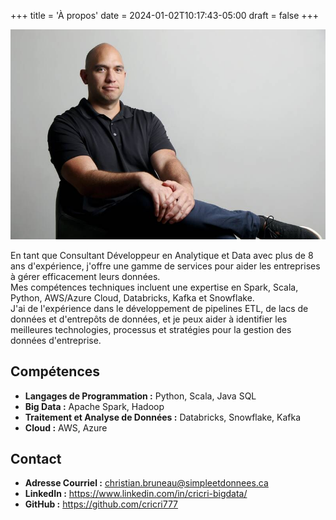 +++
title = 'À propos'
date = 2024-01-02T10:17:43-05:00
draft = false
+++

<img src="profile_pic_01_compressed.jpg" alt="Photo de Profile" title="Christian Bruneau photo de profile" />

En tant que Consultant Développeur en Analytique et Data avec plus de 8 ans d'expérience, j'offre une gamme de services pour aider les entreprises à gérer efficacement leurs données.  
Mes compétences techniques incluent une expertise en Spark, Scala, Python, AWS/Azure Cloud, Databricks, Kafka et Snowflake.  
J'ai de l'expérience dans le développement de pipelines ETL, de lacs de données et d'entrepôts de données, et je peux aider à identifier les meilleures technologies, processus et stratégies pour la gestion des données d'entreprise.

## Compétences

- **Langages de Programmation :** Python, Scala, Java SQL
- **Big Data :** Apache Spark, Hadoop
- **Traitement et Analyse de Données :** Databricks, Snowflake, Kafka
- **Cloud :** AWS, Azure

## Contact

- **Adresse Courriel :** christian.bruneau@simpleetdonnees.ca
- **LinkedIn :** https://www.linkedin.com/in/cricri-bigdata/
- **GitHub :** https://github.com/cricri777